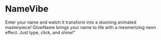 # NameVibe
Enter your name and watch it transform into a stunning animated masterpiece! GlowName brings your name to life with a mesmerizing neon effect. Just type, click, and shine!"
